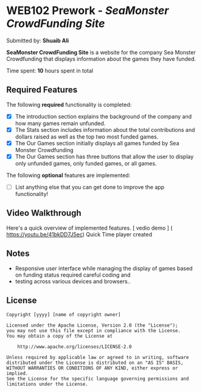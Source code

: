 # WEB102 Prework - *SeaMonster CrowdFunding Site*

Submitted by: **Shuaib Ali**

**SeaMonster CrowdFunding Site** is a website for the company Sea Monster Crowdfunding that displays information about the games they have funded.

Time spent: **10** hours spent in total


## Required Features

The following **required** functionality is completed:

* [x] The introduction section explains the background of the company and how many games remain unfunded.
* [x] The Stats section includes information about the total contributions and dollars raised as well as the top two most funded games.
* [x] The Our Games section initially displays all games funded by Sea Monster Crowdfunding
* [x] The Our Games section has three buttons that allow the user to display only unfunded games, only funded games, or all games.

The following **optional** features are implemented:

* [ ] List anything else that you can get done to improve the app functionality!

## Video Walkthrough

Here's a quick overview of implemented features.
[ vedio demo ] ( https://youtu.be/41bkDD7J5ec)
Quick Time player created 
## Notes

* Responsive user interface while managing the display of games based on funding status required careful coding and 
* testing across various devices and browsers..

## License

    Copyright [yyyy] [name of copyright owner]

    Licensed under the Apache License, Version 2.0 (the "License");
    you may not use this file except in compliance with the License.
    You may obtain a copy of the License at

        http://www.apache.org/licenses/LICENSE-2.0

    Unless required by applicable law or agreed to in writing, software
    distributed under the License is distributed on an "AS IS" BASIS,
    WITHOUT WARRANTIES OR CONDITIONS OF ANY KIND, either express or implied.
    See the License for the specific language governing permissions and
    limitations under the License.
